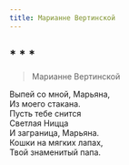 ```yaml
---
title: Марианне Вертинской
---
```

## * * *

> Марианне Вертинской

Выпей со мной, Марьяна,\
Из моего стакана.\
Пусть тебе снится\
Светлая Ницца\
И заграница, Марьяна.\
Кошки на мягких лапах,\
Твой знаменитый папа.